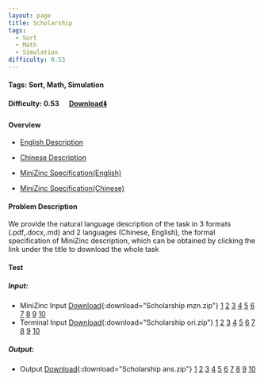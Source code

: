 ```yaml
---
layout: page
title: Scholarship
tags:
  - Sort
  - Math
  - Simulation
difficulty: 0.53
---
```


#### Tags: Sort, Math, Simulation
#### Difficulty: 0.53 &nbsp;&nbsp;&nbsp;&nbsp; [Download⬇️](../../dataset/Scholarship.zip)
#### Overview
- [English Description](../../dataset/Scholarship/task_e.pdf)
- [Chinese Description](../../dataset/Scholarship/task_c.pdf)
- [MiniZinc Specification(English)](../../dataset/Scholarship/task_e_mzn.txt)

- [MiniZinc Specification(Chinese)](../../dataset/Scholarship/task_c_mzn.txt)

#### Problem Description
We provide the natural language description of the task in 3 formats (.pdf,.docx,.md) and 2 languages (Chinese, English), the formal specification of MiniZinc description, which can be obtained by clicking the link under the title to download the whole task
#### Test
##### Input:
- MiniZinc Input [Download](../../dataset/Scholarship/tests/mzn_form.zip){:download="Scholarship mzn.zip"} [1](../../dataset/Scholarship/tests/mzn_form/1_dzn.txt) [2](../../dataset/Scholarship/tests/mzn_form/2_dzn.txt) [3](../../dataset/Scholarship/tests/mzn_form/3_dzn.txt) [4](../../dataset/Scholarship/tests/mzn_form/4_dzn.txt) [5](../../dataset/Scholarship/tests/mzn_form/5_dzn.txt) [6](../../dataset/Scholarship/tests/mzn_form/6_dzn.txt) [7](../../dataset/Scholarship/tests/mzn_form/7_dzn.txt) [8](../../dataset/Scholarship/tests/mzn_form/8_dzn.txt) [9](../../dataset/Scholarship/tests/mzn_form/9_dzn.txt) [10](../../dataset/Scholarship/tests/mzn_form/10_dzn.txt) 
- Terminal Input [Download](../../dataset/Scholarship/tests/origin_form.zip){:download="Scholarship ori.zip"} [1](../../dataset/Scholarship/tests/origin_form/1.in) [2](../../dataset/Scholarship/tests/origin_form/2.in) [3](../../dataset/Scholarship/tests/origin_form/3.in) [4](../../dataset/Scholarship/tests/origin_form/4.in) [5](../../dataset/Scholarship/tests/origin_form/5.in) [6](../../dataset/Scholarship/tests/origin_form/6.in) [7](../../dataset/Scholarship/tests/origin_form/7.in) [8](../../dataset/Scholarship/tests/origin_form/8.in) [9](../../dataset/Scholarship/tests/origin_form/9.in) [10](../../dataset/Scholarship/tests/origin_form/10.in) 

##### Output:
- Output [Download](../../dataset/Scholarship/tests/ans.zip){:download="Scholarship ans.zip"} [1](../../dataset/Scholarship/tests/ans/1_out.txt) [2](../../dataset/Scholarship/tests/ans/2_out.txt) [3](../../dataset/Scholarship/tests/ans/3_out.txt) [4](../../dataset/Scholarship/tests/ans/4_out.txt) [5](../../dataset/Scholarship/tests/ans/5_out.txt) [6](../../dataset/Scholarship/tests/ans/6_out.txt) [7](../../dataset/Scholarship/tests/ans/7_out.txt) [8](../../dataset/Scholarship/tests/ans/8_out.txt) [9](../../dataset/Scholarship/tests/ans/9_out.txt) [10](../../dataset/Scholarship/tests/ans/10_out.txt) 

